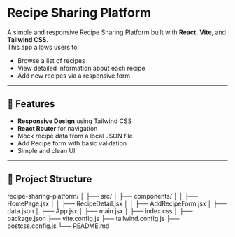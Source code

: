 # Recipe Sharing Platform

A simple and responsive Recipe Sharing Platform built with **React**, **Vite**, and **Tailwind CSS**.  
This app allows users to:
- Browse a list of recipes
- View detailed information about each recipe
- Add new recipes via a responsive form

---

## 🚀 Features
- **Responsive Design** using Tailwind CSS
- **React Router** for navigation
- Mock recipe data from a local JSON file
- Add Recipe form with basic validation
- Simple and clean UI

---

## 📂 Project Structure
recipe-sharing-platform/
│
├── src/
│ ├── components/
│ │ ├── HomePage.jsx
│ │ ├── RecipeDetail.jsx
│ │ ├── AddRecipeForm.jsx
│ ├── data.json
│ ├── App.jsx
│ ├── main.jsx
│ ├── index.css
│
├── package.json
├── vite.config.js
├── tailwind.config.js
├── postcss.config.js
└── README.md


